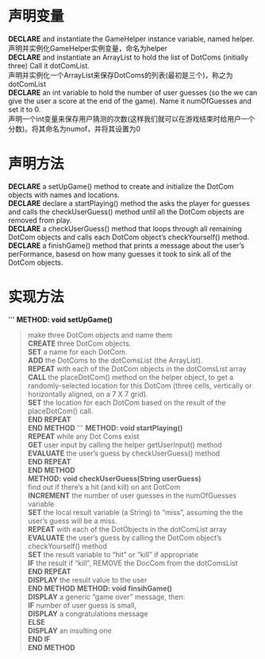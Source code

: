 # 声明变量
**DECLARE** and instantiate the GameHelper instance variable, named helper.  
声明并实例化GameHelper实例变量，命名为helper  
**DECLARE** and instantiate an ArrayList to hold the list of DotComs (initially three) Call it dotComList.  
声明并实例化一个ArrayList来保存DotComs的列表(最初是三个)，称之为dotComList  
**DECLARE** an int variable to hold the number of user guesses (so the we can give the user a score at the end of the game). Name it numOfGuesses and set it to 0.  
声明一个int变量来保存用户猜测的次数(这样我们就可以在游戏结束时给用户一个分数)。将其命名为numof，并将其设置为0  
# 声明方法
**DECLARE** a setUpGame() method to create and initialize the DotCom objects with names and locations.  
**DECLARE** declare a startPlaying() method the asks the player for guesses and calls the checkUserGuess() method until all the DotCom objects are removed    from play.  
**DECLARE** a checkUserGuess() method that loops through all remaining DotCom objects and calls each DotCom object’s checkYourself() method.  
**DECLARE** a finishGame() method that prints a message about the user’s perFormance, basesd on how many guesses it took to sink all of the DotCom objects.  
# 实现方法
'''
**METHOD: void setUpGame()**  
> make three DotCom objects and name them  
	**CREATE** three DotCom objects.  
	**SET** a name for each DotCom.  
	**ADD** the DotComs to the dotComsList (the ArrayList).  
	**REPEAT** with each of the DotCom objects in the dotComsList array  
		**CALL** the placeDotCom() method on the helper object, to get a randomly-selected location for this DotCom (three cells, vertically or horizontally aligned, on a 7 X 7 grid).  
		**SET** the location for each DotCom based on  the result of the placeDotCom() call.  
	**END REPEAT**  
**END METHOD** 
''' 
**METHOD: void startPlaying()**  
**REPEAT** while any Dot Coms exist  
**GET** user input by calling the helper getUserInput() method  
**EVALUATE** the user’s guess by checkUserGuess() method  
**END REPEAT**  
**END METHOD**  
**METHOD: void checkUserGuess(String userGuess)**  
> find out if there’s a hit (and kill) on ant DotCom  
**INCREMENT** the number of user guesses in the numOfGuesses variable  
**SET** the local result variable (a String) to “miss”, assuming the the user’s guess will be a miss.  
**REPEAT** with each of the DotObjects in the dotComList array  
**EVALUATE** the user’s guess by calling the DotCom object’s checkYourself() method  
**SET** the result variable to “hit” or “kill” if appropriate  
**IF** the result if “kill”, REMOVE the DocCom from the dotComsList  
**END REPEAT**  
**DISPLAY** the result value to the user  
**END METHOD** 
**METHOD: void finsihGame()**  
**DISPLAY** a generic “game over” message, then:  
**IF** number of user guess is small,  
**DISPLAY** a congratulations message  
**ELSE**  
**DISPLAY** an insulting one  
**END IF**  
**END METHOD**  